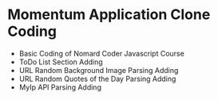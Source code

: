 # Momentum Application Clone Coding
+ Basic Coding of Nomard Coder Javascript Course
+ ToDo List Section Adding
+ URL Random Background Image Parsing Adding
+ URL Random Quotes of the Day Parsing Adding
+ MyIp API Parsing Adding